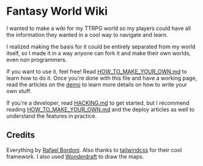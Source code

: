 # Fantasy World Wiki

I wanted to make a wiki for my TTRPG world so my players could have all the information they wanted in a cool way to navigate and learn.

I realized making the basis for it could be entirely separated from my world itself, so I made it in a way anyone can fork it and make their own worlds, even non programmers.

If you want to use it, feel free! Read [HOW_TO_MAKE_YOUR_OWN.md](HOW_TO_MAKE_YOUR_OWN.md) to learn how to do it. Once you're done with this file and have a working page, read the articles on the [demo](https://eldskald.github.io/fantasy-world-wiki) to learn more details on how to write your own stuff.

If you're a developer, read [HACKING.md](HACKING.md) to get started, but I recommend reading [HOW_TO_MAKE_YOUR_OWN.md](HOW_TO_MAKE_YOUR_OWN.md) and the deploy articles as well to understand the features in practice.

## Credits

Everything by [Rafael Bordoni](https://github.com/eldskald). Also thanks to [tailwindcss](https://tailwindcss.com/) for their cool framework. I also used [Wonderdraft](https://www.wonderdraft.net/) to draw the maps.
